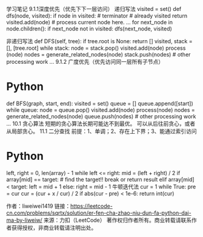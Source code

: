 学习笔记
9.1.1深度优先（优先下下一层访问）	递归写法
visited = set() 
def dfs(node, visited):
    if node in visited: # terminator
    	# already visited 
    	return 
	visited.add(node) 
	# process current node here. 
	...
	for next_node in node.children(): 
		if next_node not in visited: 
			dfs(next_node, visited)
		
非递归写法
def DFS(self, tree): 
	if tree.root is None: 
		return [] 
	visited, stack = [], [tree.root]
	while stack: 
		node = stack.pop() 
		visited.add(node)
		process (node) 
		nodes = generate_related_nodes(node) 
		stack.push(nodes) 
	# other processing work 
	...
9.1.2 广度优先（优先访问同一层所有子节点）
# Python
def BFS(graph, start, end):
    visited = set()
	queue = [] 
	queue.append([start]) 
	while queue: 
		node = queue.pop() 
		visited.add(node)
		process(node) 
		nodes = generate_related_nodes(node) 
		queue.push(nodes)
	# other processing work 
	...	
10.1 贪心算法
短期的贪心算法长期可能达不到最优。
可以从后往前贪心，或者从局部贪心。
11.1 二分查找
前提：1、单调；2、存在上下界；3、能通过索引访问
# Python
left, right = 0, len(array) - 1 
while left <= right: 
	  mid = (left + right) / 2 
	  if array[mid] == target: 
		    # find the target!! 
		    break or return result 
	  elif array[mid] < target: 
		    left = mid + 1 
	  else: 
		    right = mid - 1
牛顿迭代法
    cur = 1
        while True:
            pre = cur
            cur = (cur + x / cur) / 2
            if abs(cur - pre) < 1e-6:
                return int(cur)

作者：liweiwei1419
链接：https://leetcode-cn.com/problems/sqrtx/solution/er-fen-cha-zhao-niu-dun-fa-python-dai-ma-by-liweiw/
来源：力扣（LeetCode）
著作权归作者所有。商业转载请联系作者获得授权，非商业转载请注明出处。
